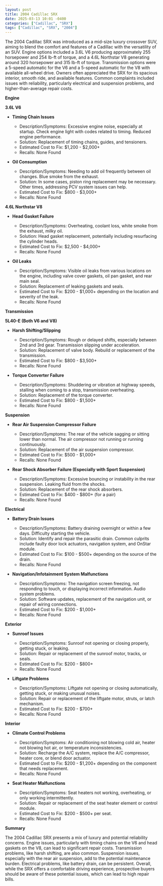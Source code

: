 ```yaml
---
layout: post
title: 2004 Cadillac SRX
date: 2025-03-13 10:01 -0400
categories: ["Cadillac", "SRX"]
tags: ["Cadillac", "SRX", "2004"]
---
```

The 2004 Cadillac SRX was introduced as a mid-size luxury crossover SUV, aiming to blend the comfort and features of a Cadillac with the versatility of an SUV. Engine options included a 3.6L V6 producing approximately 255 horsepower and 254 lb-ft of torque, and a 4.6L Northstar V8 generating around 320 horsepower and 315 lb-ft of torque. Transmission options were a 5-speed automatic for the V6 and a 5-speed automatic for the V8 with available all-wheel drive. Owners often appreciated the SRX for its spacious interior, smooth ride, and available features. Common complaints included issues with reliability, particularly electrical and suspension problems, and higher-than-average repair costs.

**Engine**

**3.6L V6**

* **Timing Chain Issues**
    * Description/Symptoms: Excessive engine noise, especially at startup. Check engine light with codes related to timing. Reduced engine performance.
    * Solution: Replacement of timing chains, guides, and tensioners.
    * Estimated Cost to Fix: $1,200 - $2,000+
    * Recalls: None Found

* **Oil Consumption**
    * Description/Symptoms: Needing to add oil frequently between oil changes. Blue smoke from the exhaust.
    * Solution: In some cases, piston ring replacement may be necessary. Other times, addressing PCV system issues can help.
    * Estimated Cost to Fix: $800 - $3,000+
    * Recalls: None Found

**4.6L Northstar V8**

* **Head Gasket Failure**
    * Description/Symptoms: Overheating, coolant loss, white smoke from the exhaust, milky oil.
    * Solution: Head gasket replacement, potentially including resurfacing the cylinder heads.
    * Estimated Cost to Fix: $2,500 - $4,000+
    * Recalls: None Found

* **Oil Leaks**
    * Description/Symptoms: Visible oil leaks from various locations on the engine, including valve cover gaskets, oil pan gasket, and rear main seal.
    * Solution: Replacement of leaking gaskets and seals.
    * Estimated Cost to Fix: $200 - $1,000+ depending on the location and severity of the leak.
    * Recalls: None Found

**Transmission**

**5L40-E (Both V6 and V8)**

* **Harsh Shifting/Slipping**
    * Description/Symptoms: Rough or delayed shifts, especially between 2nd and 3rd gear. Transmission slipping under acceleration.
    * Solution: Replacement of valve body. Rebuild or replacement of the transmission.
    * Estimated Cost to Fix: $800 - $3,500+
    * Recalls: None Found

* **Torque Converter Failure**
    * Description/Symptoms: Shuddering or vibration at highway speeds, stalling when coming to a stop, transmission overheating.
    * Solution: Replacement of the torque converter.
    * Estimated Cost to Fix: $800 - $1,500+
    * Recalls: None Found

**Suspension**

* **Rear Air Suspension Compressor Failure**
    * Description/Symptoms: The rear of the vehicle sagging or sitting lower than normal. The air compressor not running or running continuously.
    * Solution: Replacement of the air suspension compressor.
    * Estimated Cost to Fix: $500 - $1,000+
    * Recalls: None Found

* **Rear Shock Absorber Failure (Especially with Sport Suspension)**
    * Description/Symptoms: Excessive bouncing or instability in the rear suspension. Leaking fluid from the shocks.
    * Solution: Replacement of the rear shock absorbers.
    * Estimated Cost to Fix: $400 - $800+ (for a pair)
    * Recalls: None Found

**Electrical**

* **Battery Drain Issues**
    * Description/Symptoms: Battery draining overnight or within a few days. Difficulty starting the vehicle.
    * Solution: Identify and repair the parasitic drain. Common culprits include faulty door lock actuators, navigation system, and OnStar module.
    * Estimated Cost to Fix: $100 - $500+ depending on the source of the drain.
    * Recalls: None Found

* **Navigation/Infotainment System Malfunctions**
    * Description/Symptoms: The navigation screen freezing, not responding to touch, or displaying incorrect information. Audio system problems.
    * Solution: Software updates, replacement of the navigation unit, or repair of wiring connections.
    * Estimated Cost to Fix: $200 - $1,000+
    * Recalls: None Found

**Exterior**

* **Sunroof Issues**
    * Description/Symptoms: Sunroof not opening or closing properly, getting stuck, or leaking.
    * Solution: Repair or replacement of the sunroof motor, tracks, or seals.
    * Estimated Cost to Fix: $200 - $800+
    * Recalls: None Found

* **Liftgate Problems**
    * Description/Symptoms: Liftgate not opening or closing automatically, getting stuck, or making unusual noises.
    * Solution: Repair or replacement of the liftgate motor, struts, or latch mechanism.
    * Estimated Cost to Fix: $200 - $700+
    * Recalls: None Found

**Interior**

* **Climate Control Problems**
    * Description/Symptoms: Air conditioning not blowing cold air, heater not blowing hot air, or temperature inconsistencies.
    * Solution: Recharge the A/C system, replace the A/C compressor, heater core, or blend door actuator.
    * Estimated Cost to Fix: $200 - $1,200+ depending on the component that needs replacement.
    * Recalls: None Found

* **Seat Heater Malfunctions**
    * Description/Symptoms: Seat heaters not working, overheating, or only working intermittently.
    * Solution: Repair or replacement of the seat heater element or control module.
    * Estimated Cost to Fix: $200 - $500+ per seat.
    * Recalls: None Found

**Summary**

The 2004 Cadillac SRX presents a mix of luxury and potential reliability concerns. Engine issues, particularly with timing chains on the V6 and head gaskets on the V8, can lead to significant repair costs. Transmission problems, like harsh shifting, are also common. Suspension issues, especially with the rear air suspension, add to the potential maintenance burden. Electrical problems, like battery drain, can be persistent. Overall, while the SRX offers a comfortable driving experience, prospective buyers should be aware of these potential issues, which can lead to high repair bills.

